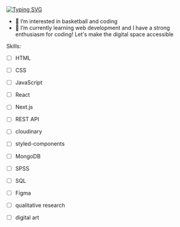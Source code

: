 [![Typing SVG](https://readme-typing-svg.demolab.com?font=Fira+Code&pause=1000&random=false&width=435&lines=My+name+is+Andreas&color=%23FF0000)](https://git.io/typing-svg)
- 👀 I’m interested in basketball and coding
- 🌱 I’m currently learning web development
and I have a strong enthusiasm for coding! Let's make the digital space accessible

Skills:
- [ ] HTML
- [ ] CSS
- [ ] JavaScript
- [ ] React
- [ ] Next.js
- [ ] REST API
- [ ] cloudinary
- [ ] styled-components
- [ ] MongoDB
- [ ] SPSS
- [ ] SQL
- [ ] Figma
- [ ] qualitative research
- [ ] digital art



<!---
Andreas-Gottwald/Andreas-Gottwald is a ✨ special ✨ repository because its `README.md` (this file) appears on your GitHub profile.
You can click the Preview link to take a look at your changes.
--->
